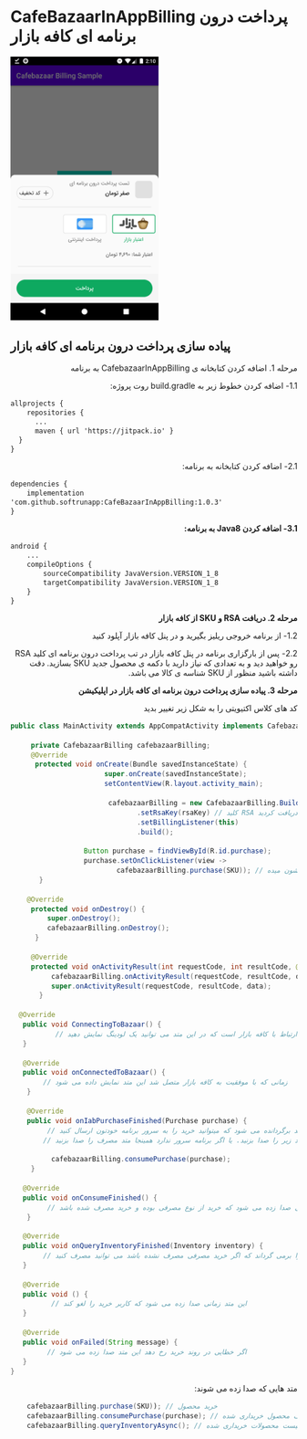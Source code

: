 # CafeBazaarInAppBilling   پرداخت درون برنامه ای کافه بازار

<img src="screen_shot_1.png" width="260" />


## پیاده سازی پرداخت درون برنامه ای کافه بازار 

<p dir="rtl"> مرحله 1. اضافه کردن کتابخانه ی CafebazaarInAppBilling به برنامه  </p>

<p dir="rtl">1.1- اضافه کردن خطوط زیر به build.gradle روت پروژه:</p>

    allprojects {
        repositories {
          ...
          maven { url 'https://jitpack.io' }
      }
    }

<p dir="rtl">2.1- اضافه کردن کتابخانه به برنامه:</p>

    dependencies {
        implementation 'com.github.softrunapp:CafeBazaarInAppBilling:1.0.3'
    }

<p dir="rtl"> <b>3.1- اضافه کردن Java8 به برنامه:</b></p>

    android {
        ...
        compileOptions {
            sourceCompatibility JavaVersion.VERSION_1_8
            targetCompatibility JavaVersion.VERSION_1_8
        }
    }




<p dir="rtl"> <b> مرحله 2. دریافت RSA و SKU از کافه بازار</b></p>


<p dir="rtl">1.2- از برنامه خروجی ریلیز بگیرید و در پنل کافه بازار آپلود کنید</p>
<p dir="rtl">2.2- پس از بارگزاری برنامه در پنل کافه بازار در تب پرداخت درون برنامه ای کلید RSA رو خواهید دید و به تعدادی که نیاز دارید با دکمه ی محصول جدید SKU بسازید. دقت داشته باشید منظور از SKU شناسه ی کالا می باشد.</p>

<p dir="rtl"> <b> مرحله 3. پیاده سازی پرداخت درون برنامه ای کافه بازار در اپلیکیشن </b></p>


<p dir="rtl">کد های کلاس اکتیویتی را به شکل زیر تغییر بدید</p>

```java
public class MainActivity extends AppCompatActivity implements CafebazaarBillingListener {
     
     private CafebazaarBilling cafebazaarBilling;
     @Override
      protected void onCreate(Bundle savedInstanceState) {
                       super.onCreate(savedInstanceState);
                       setContentView(R.layout.activity_main);
                       
                        cafebazaarBilling = new CafebazaarBilling.Builder(this)
                               .setRsaKey(rsaKey) // کلید RSA که در مرحله ی قبل دریافت کردید
                               .setBillingListener(this)
                               .build();

                  Button purchase = findViewById(R.id.purchase);
                  purchase.setOnClickListener(view -> 
                          cafebazaarBilling.purchase(SKU)); // این متد با استفاده از اس کا یو که از مرحله قبل دریافت کردید اقدام به ارتباط با کافه بازار و خرید محصول میکنه و دیالوگ خرید کافه بازار رو به کاربر نشون میده
       }

    @Override
     protected void onDestroy() {
         super.onDestroy();
         cafebazaarBilling.onDestroy(); 
      }

     @Override
     protected void onActivityResult(int requestCode, int resultCode, @Nullable Intent data) {
          cafebazaarBilling.onActivityResult(requestCode, resultCode, data);
          super.onActivityResult(requestCode, resultCode, data);
       }

  @Override
   public void ConnectingToBazaar() {
           // این متد زمانی صدا زده می شود که برنامه در شروع اجرای ارتباط با کافه بازار است که در این متد می توانید یک لودینگ نمایش دهید 
   }

   @Override
   public void onConnectedToBazaar() {
        // زمانی که با موفقیت به کافه بازار متصل شد این متد نمایش داده می شود
    }

    @Override
    public void onIabPurchaseFinished(Purchase purchase) {
         // زمانی که خرید با موفقیت انجام می شود خرید به این متد برگردانده می شود که میتوانید خرید را به سرور برنامه خودتون ارسال کنید 
        // اگر خرید شما از نوع مصرفی است باید خرید را مصرف کنید اگر به سرور ارسال میکنید در جواب برگشتی سرور متد زیر را صدا بزنید. یا اگر برنامه سرور ندارد همینجا متد مصرف را صدا بزنید:
              
          cafebazaarBilling.consumePurchase(purchase);
     }

   @Override
   public void onConsumeFinished() {
         // این متد زمانی صدا زده می شود که خرید از نوع مصرفی بوده و خرید مصرف شده باشد
    }

   @Override
   public void onQueryInventoryFinished(Inventory inventory) {
        // این متد خرید های کاربر را برمی گرداند که اگر خرید مصرفی مصرف نشده باشد می توانید مصرف کنید
   }

   @Override
   public void () {
          // این متد زمانی صدا زده می شود که کاربر خرید را لغو کند
   }

   @Override
   public void onFailed(String message) {
         // اگر خطایی در روند خرید رخ دهد این متد صدا زده می شود
   }
}
```

<p dir="rtl"> متد هایی که صدا زده می شوند:</p>

```java
    cafebazaarBilling.purchase(SKU)); // خرید محصول
    cafebazaarBilling.consumePurchase(purchase); // مصرف محصول خریداری شده
    cafebazaarBilling.queryInventoryAsync(); // لیست محصولات خریداری شده
```
